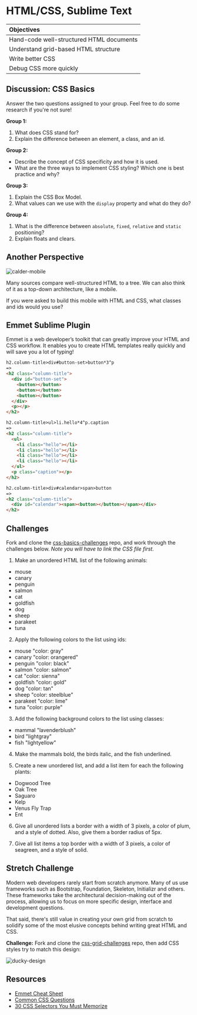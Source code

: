 # HTML/CSS, Sublime Text

| Objectives |
| :--- |
| Hand-code well-structured HTML documents |
| Understand grid-based HTML structure |
| Write better CSS |
| Debug CSS more quickly |

## Discussion: CSS Basics

Answer the two questions assigned to your group. Feel free to do some research if you're not sure!

**Group 1:**
1. What does CSS stand for?
2. Explain the difference between an element, a class, and an id.

**Group 2:**
* Describe the concept of CSS specificity and how it is used.
* What are the three ways to implement CSS styling? Which one is best practice and why?

**Group 3:**
1. Explain the CSS Box Model.
2. What values can we use with the `display` property and what do they do?

**Group 4:**

1. What is the difference between `absolute`, `fixed`, `relative` and `static` positioning?
2. Explain floats and clears.

## Another Perspective

![calder-mobile](https://cloud.githubusercontent.com/assets/7833470/10673045/8edabf9c-78a8-11e5-9c61-5587d2389da9.jpg)

Many sources compare well-structured HTML to a tree. We can also think of it as a top-down architecture, like a mobile.

If you were asked to build this mobile with HTML and CSS, what classes and ids would you use?

## Emmet Sublime Plugin

Emmet is a web developer’s toolkit that can greatly improve your HTML and CSS workflow. It enables you to create HTML templates really quickly and will save you a lot of typing!

```html
h2.column-title>div#button-set>button*3^p
=>
<h2 class="column-title">
  <div id="button-set">
    <button></button>
    <button></button>
    <button></button>
  </div>
  <p></p>
</h2>

h2.column-title>ul>li.hello*4^p.caption
=>
<h2 class="column-title">
  <ul>
    <li class="hello"></li>
    <li class="hello"></li>
    <li class="hello"></li>
    <li class="hello"></li>
  </ul>
  <p class="caption"></p>
</h2>

h2.column-title>div#calendar>span>button
=>
<h2 class="column-title">
  <div id="calendar"><span><button></button></span></div>
</h2>
```

## Challenges

Fork and clone the <a href="https://github.com/sf-wdi-24/css-basics-challenges" target="_blank">css-basics-challenges</a> repo, and work through the challenges below. *Note you will have to link the CSS file first.*

1. Make an unordered HTML list of the following animals:  
  * mouse
  * canary
  * penguin
  * salmon
  * cat
  * goldfish
  * dog
  * sheep
  * parakeet
  * tuna

2. Apply the following colors to the list using ids:
  * mouse "color: gray"
  * canary "color: orangered"
  * penguin "color: black"
  * salmon "color: salmon"
  * cat "color: sienna"
  * goldfish "color: gold"
  * dog "color: tan"
  * sheep "color: steelblue"
  * parakeet "color: lime"
  * tuna "color: purple"

3. Add the following background colors to the list using classes:
  * mammal "lavenderblush"
  * bird "lightgray"
  * fish "lightyellow"

4. Make the mammals bold, the birds italic, and the fish underlined.

5. Create a new unordered list, and add a list item for each the following plants:
  * Dogwood Tree
  * Oak Tree
  * Saguaro
  * Kelp
  * Venus Fly Trap
  * Ent

6. Give all unordered lists a border with a width of 3 pixels, a color of plum, and a style of dotted. Also, give them a border radius of 5px.

7. Give all list items a top border with a width of 3 pixels, a color of seagreen, and a style of solid.

## Stretch Challenge

Modern web developers rarely start from scratch anymore. Many of us use frameworks such as Bootstrap, Foundation, Skeleton, Initializr and others. These frameworks take the architectural decision-making out of the process, allowing us to focus on more specific design, interface and development questions.

That said, there's still value in creating your own grid from scratch to solidify some of the most elusive concepts behind writing great HTML and CSS.

**Challenge:** Fork and clone the <a href="https://github.com/sf-wdi-24/css-grid-challenges" target="_blank">css-grid-challenges</a> repo, then add CSS styles try to match this design:

![ducky-design](https://cloud.githubusercontent.com/assets/7833470/10686168/389ac60e-7916-11e5-8e87-013509a89a38.png)

## Resources

* <a href="http://docs.emmet.io/cheat-sheet" target="_blank">Emmet Cheat Sheet</a>
* <a href="https://developer.mozilla.org/en-US/docs/Web/CSS/Common_CSS_Questions" target="_blank">Common CSS Questions</a>
* <a href="http://code.tutsplus.com/tutorials/the-30-css-selectors-you-must-memorize--net-16048" target="_blank">30 CSS Selectors You Must Memorize</a>
